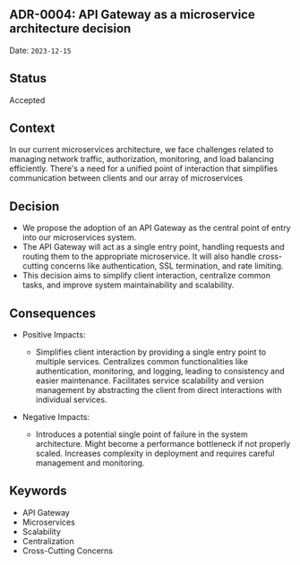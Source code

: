 ## ADR-0004: API Gateway as a microservice architecture decision

Date: `2023-12-15`

## Status

Accepted 

## Context

In our current microservices architecture, we face challenges related to managing network traffic, authorization, monitoring, and load balancing efficiently.
There's a need for a unified point of interaction that simplifies communication between clients and our array of microservices
## Decision

- We propose the adoption of an API Gateway as the central point of entry into our microservices system.
- The API Gateway will act as a single entry point, handling requests and routing them to the appropriate microservice. It will also handle cross-cutting concerns like authentication, SSL termination, and rate limiting.
- This decision aims to simplify client interaction, centralize common tasks, and improve system maintainability and scalability.

## Consequences

- Positive Impacts:

  - Simplifies client interaction by providing a single entry point to multiple services.
  Centralizes common functionalities like authentication, monitoring, and logging, leading to consistency and easier maintenance.
  Facilitates service scalability and version management by abstracting the client from direct interactions with individual services.

- Negative Impacts:

  - Introduces a potential single point of failure in the system architecture.
  Might become a performance bottleneck if not properly scaled.
  Increases complexity in deployment and requires careful management and monitoring.

## Keywords
- API Gateway
- Microservices
- Scalability
- Centralization
- Cross-Cutting Concerns
